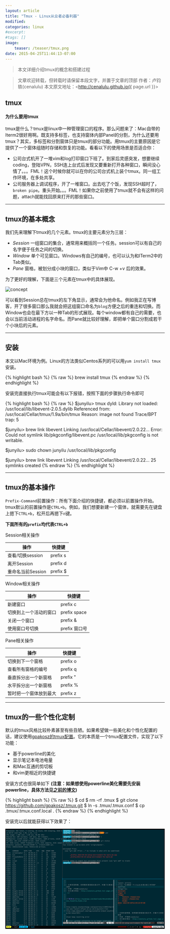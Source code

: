 ```yaml
---
layout: article
title: "Tmux - Linux从业者必备利器"
modified:
categories: linux
#excerpt:
#tags: []
image:
    teaser: /teaser/tmux.png
date: 2015-04-25T11:44:13-07:00
---
```


> 本文详细介绍tmux的概念和搭建过程


> 文章欢迎转载，但转载时请保留本段文字，并置于文章的顶部
> 作者：卢钧轶(cenalulu)
> 本文原文地址：<http://cenalulu.github.io{{ page.url }}>


## tmux

#### 为什么要用tmux

tmux是什么？tmux是linux中一种管理窗口的程序。那么问题来了：Mac自带的Iterm2很好用啊。既支持多标签，也支持窗体内部Panel的分割，为什么还要用tmux？其实，多标签和分割窗体只是tmux的部分功能。用tmux的主要原因是它提供了一个窗体组随时存储和恢复的功能。看看以下的使用场景是否适合你：

- 公司台式机开了一堆vim和log打印窗口下班了。到家后灵感突发，想要继续coding，登陆VPN，SSH连上台式后发现又要重新打开各种窗口，瞬间没心情了。。。FML！这个时候你就可以在你的公司台式机上装个tmux。同一组工作环境，在多处共享。
- 公司服务器上调试程序，开了一堆窗口。出去吃了个饭，发现SSH超时了，`broken pipe`。重头开始。。。FML！如果你之前使用了tmux就不会有这样的问题，attach就能找回原来打开的那些窗口。


---


## tmux的基本概念

我们先来理解下tmux的几个元素。tmux的主要元素分为三层：

- *Session* 一组窗口的集合，通常用来概括同一个任务。session可以有自己的名字便于任务之间的切换。
- *Window* 单个可见窗口。Windows有自己的编号，也可以认为和ITerm2中的Tab类似。
- *Pane* 窗格，被划分成小块的窗口，类似于Vim中 C-w +v 后的效果。

为了更好的理解，下面是三个元素在tmux中的具体展现。

![concept](/images/linux/tmux/concept.jpg)

可以看到Session总在tmux的左下角显示，通常会为他命名。例如我正在写博客，开了很多窗口那么我就会把这组窗口命名为`blog`方便之后的重连和切换。而Window也会在最下方以一种Tab的形式展现。每个window都有自己的需要，也会以当前活动进程的名字命名。而Pane就比较好理解，即把单个窗口分割成若干个小块后的元素。


---


## 安装

本文以Mac环境为例。Linux的方法类似Centos系列的可以用`yum install tmux`安装。

{% highlight bash %}
{% raw %}
brew install tmux
{% endraw %}
{% endhighlight %}

安装完直接执行tmux可能会有以下报错，按照下面的步骤执行命令即可

{% highlight bash %}
{% raw %}
$junyilu> tmux
dyld: Library not loaded: /usr/local/lib/libevent-2.0.5.dylib
Referenced from: /usr/local/Cellar/tmux/1.9a/bin/tmux
Reason: image not found
Trace/BPT trap: 5

$junyilu> brew link libevent
Linking /usr/local/Cellar/libevent/2.0.22...
Error: Could not symlink lib/pkgconfig/libevent.pc
/usr/local/lib/pkgconfig is not writable.

$junyilu> sudo chown junyilu /usr/local/lib/pkgconfig

$junyilu> brew link libevent
Linking /usr/local/Cellar/libevent/2.0.22... 25 symlinks created
{% endraw %}
{% endhighlight %}


---


## tmux的基本操作

`Prefix-Command`前置操作：所有下面介绍的快捷键，都必须以前置操作开始。tmux默认的前置操作是`CTRL+b`。例如，我们想要新建一个窗体，就需要先在键盘上摁下`CTRL+b`，松开后再摁下`n`键。

**下面所有的`prefix`均代表`CTRL+b`**

Session相关操作

操作|快捷键
-|-
查看/切换session| prefix s
离开Session| prefix d
重命名当前Session| prefix $


Window相关操作

操作|快捷键
-|-
新建窗口|prefix c
切换到上一个活动的窗口|prefix space
关闭一个窗口|prefix &
使用窗口号切换|prefix 窗口号


Pane相关操作

操作|快捷键
-|-
切换到下一个窗格|prefix o
查看所有窗格的编号|prefix q
垂直拆分出一个新窗格|prefix "
水平拆分出一个新窗格|prefix %
暂时把一个窗体放到最大|prefix z


---


## tmux的一些个性化定制

默认的tmux风格比较朴素甚至有些丑陋。如果希望做一些美化和个性化配置的话，建议使用[gpakosz的tmux配置](https://github.com/gpakosz/.tmux)。它的本质是一个tmux配置文件，实现了以下功能：

- 基于powerline的美化
- 显示笔记本电池电量
- 和Mac互通的剪切板
- 和vim更相近的快捷键

安装方式也很简单如下 **(注意：如果想使用powerline美化需要先安装powerline，具体方法见[之前的博文](/linux/mac-powerline/))**

{% highlight bash %}
{% raw %}
$ cd
$ rm -rf .tmux
$ git clone https://github.com/gpakosz/.tmux.git
$ ln -s .tmux/.tmux.conf
$ cp .tmux/.tmux.conf.local .
{% endraw %}
{% endhighlight %}

安装完以后就能获得以下效果了：

![powerline](/images/linux/tmux/tmux_screenshot.png)





















